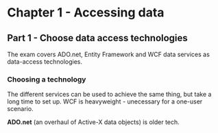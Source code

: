 ﻿# Chapter 1 - Accessing data

## Part 1 - Choose data access technologies

The exam covers ADO.net, Entity Framework and WCF data services as data-access technologies.

### Choosing a technology

The different services can be used to achieve the same thing, but take a long time to set up. WCF is heavyweight - unecessary for a one-user scenario.

**ADO.net** (an overhaul of Active-X data objects) is older tech.